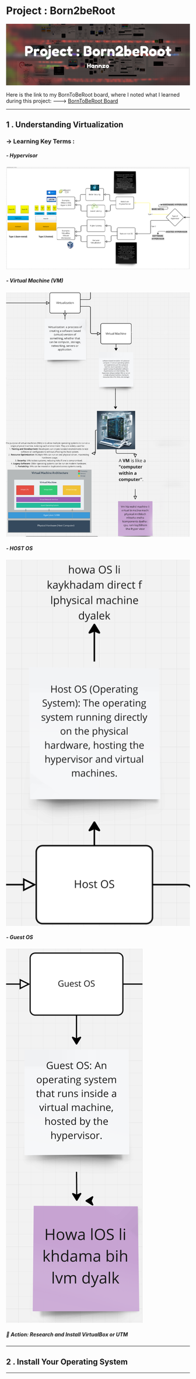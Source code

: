 # Project : Born2beRoot

![](attachment/34928c210dc3c762fa0dd94719e0ea9e.png)

Here is the link to my BornToBeRoot board, where I noted what I learned during this project: ---> [BornToBeRoot Board]([https://miro.com/app/board/uXjVLzBvyb8=/])

---

## 1 . Understanding Virtualization
### -> Learning Key Terms :
##### - Hypervisor

![](attachment/f9eed078f3290875a208d037cecb9460.png)

##### - Virtual Machine (VM)

![](attachment/72ad77d81e5d6fcf6d8c43fe876d000f.png)
##### - HOST OS

![](attachment/47353b2b001a30e6b216e715d6d86f2e.png)

##### - Guest OS

![](attachment/86f974c205df545dfe5cb66e4b9cb1bf.png)

##### 📝 Action: Research and Install VirtualBox or UTM

---

## 2 . Install Your Operating System



---
